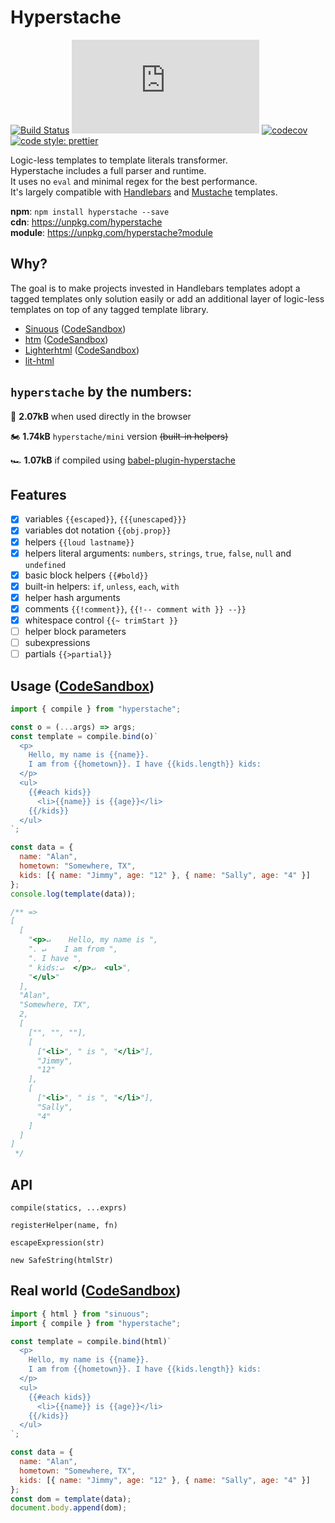 # Hyperstache

[![Build Status](https://img.shields.io/travis/com/luwes/hyperstache/master.svg?style=flat-square&label=Travis+CI)](https://travis-ci.com/luwes/hyperstache)
![Badge size](https://img.badgesize.io/https://unpkg.com/hyperstache/dist/hyperstache.min.js?compression=gzip&label=gzip&style=flat-square)
[![codecov](https://img.shields.io/codecov/c/github/luwes/hyperstache.svg?style=flat-square)](https://codecov.io/gh/luwes/hyperstache)
[![code style: prettier](https://img.shields.io/badge/code_style-prettier-ff69b4.svg?style=flat-square)](https://github.com/prettier/prettier)

Logic-less templates to template literals transformer.  
Hyperstache includes a full parser and runtime.  
It uses no `eval` and minimal regex for the best performance.  
It's largely compatible with [Handlebars](https://github.com/wycats/handlebars.js/) and [Mustache](https://github.com/janl/mustache.js/) templates.

**npm**: `npm install hyperstache --save`  
**cdn**: https://unpkg.com/hyperstache  
**module**: https://unpkg.com/hyperstache?module

## Why?

The goal is to make projects invested in Handlebars templates adopt a tagged templates only solution easily or add an additional layer of logic-less templates on top of any tagged template library.

- [Sinuous](https://github.com/luwes/sinuous/) ([CodeSandbox](https://codesandbox.io/s/hyperstache-sinuous-5j4u9))
- [htm](https://github.com/developit/htm) ([CodeSandbox](https://codesandbox.io/s/hyperstache-htm-ju83x))
- [Lighterhtml](https://github.com/WebReflection/lighterhtml) ([CodeSandbox](https://codesandbox.io/s/hyperstache-lighterhtml-qnesy))
- [lit-html](https://github.com/Polymer/lit-html)

## `hyperstache` by the numbers:

🚙 **2.07kB** when used directly in the browser

🏍 **1.74kB** `hyperstache/mini` version ~~(built-in helpers)~~

🏎 **1.07kB** if compiled using [babel-plugin-hyperstache](./packages/babel-plugin-hyperstache)

## Features

- [x] variables `{{escaped}}`, `{{{unescaped}}}`
- [x] variables dot notation `{{obj.prop}}`
- [x] helpers `{{loud lastname}}`
- [x] helpers literal arguments: `numbers`, `strings`, `true`, `false`, `null` and `undefined`
- [x] basic block helpers `{{#bold}}`
- [x] built-in helpers: `if`, `unless`, `each`, `with`
- [x] helper hash arguments
- [x] comments `{{!comment}}`, `{{!-- comment with }} --}}`
- [x] whitespace control `{{~ trimStart }}`
- [ ] helper block parameters
- [ ] subexpressions
- [ ] partials `{{>partial}}` 

## Usage ([CodeSandbox](https://codesandbox.io/s/boring-breeze-y3od0))

```js
import { compile } from "hyperstache";

const o = (...args) => args;
const template = compile.bind(o)`
  <p>
    Hello, my name is {{name}}. 
    I am from {{hometown}}. I have {{kids.length}} kids:
  </p>
  <ul>
    {{#each kids}}
      <li>{{name}} is {{age}}</li>
    {{/kids}}
  </ul>
`;

const data = {
  name: "Alan",
  hometown: "Somewhere, TX",
  kids: [{ name: "Jimmy", age: "12" }, { name: "Sally", age: "4" }]
};
console.log(template(data));

/** =>
[
  [
    "<p>↵    Hello, my name is ",
    ". ↵    I am from ",
    ". I have ",
    " kids:↵  </p>↵  <ul>",
    "</ul>"
  ],
  "Alan",
  "Somewhere, TX",
  2,
  [
    ["", "", ""],
    [
      ["<li>", " is ", "</li>"],
      "Jimmy",
      "12"
    ],
    [
      ["<li>", " is ", "</li>"],
      "Sally",
      "4"
    ]
  ]
]
 */
```

## API

`compile(statics, ...exprs)`

`registerHelper(name, fn)`

`escapeExpression(str)`

`new SafeString(htmlStr)`

## Real world ([CodeSandbox](https://codesandbox.io/s/damp-wave-5j4u9))

```js
import { html } from "sinuous";
import { compile } from "hyperstache";

const template = compile.bind(html)`
  <p>
    Hello, my name is {{name}}. 
    I am from {{hometown}}. I have {{kids.length}} kids:
  </p>
  <ul>
    {{#each kids}}
      <li>{{name}} is {{age}}</li>
    {{/kids}}
  </ul>
`;

const data = {
  name: "Alan",
  hometown: "Somewhere, TX",
  kids: [{ name: "Jimmy", age: "12" }, { name: "Sally", age: "4" }]
};
const dom = template(data);
document.body.append(dom);
```

